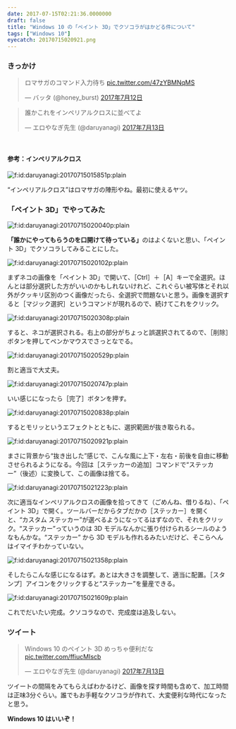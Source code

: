 ```yaml
---
date: 2017-07-15T02:21:36.0000000
draft: false
title: "Windows 10 の「ペイント 3D」でクソコラがはかどる件について"
tags: ["Windows 10"]
eyecatch: 20170715020921.png
---
```


<div class="section">
<h3>きっかけ</h3>
<p><blockquote class="twitter-tweet" data-lang="ja"><p lang="ja" dir="ltr">ロマサガのコマンド入力待ち <a href="https://t.co/47zYBMNqMS">pic.twitter.com/47zYBMNqMS</a></p>&mdash; バッタ (@honey_burst) <a href="https://twitter.com/honey_burst/status/885144879512272896">2017年7月12日</a></blockquote><script async src="//platform.twitter.com/widgets.js" charset="utf-8"></script></p><p><blockquote class="twitter-tweet" data-lang="ja"><p lang="ja" dir="ltr">誰かこれをインペリアルクロスに並べてよ</p>&mdash; エロやなぎ先生 (@daruyanagi) <a href="https://twitter.com/daruyanagi/status/885333138670370816">2017年7月13日</a></blockquote><script async src="//platform.twitter.com/widgets.js" charset="utf-8"></script><br />
</p>

<div class="section">
<h4>参考：インペリアルクロス</h4>
<p><span itemscope itemtype="http://schema.org/Photograph"><img src="20170715015851.png" alt="f:id:daruyanagi:20170715015851p:plain" title="f:id:daruyanagi:20170715015851p:plain" class="hatena-fotolife" itemprop="image"></span></p><p>“インペリアルクロス”はロマサガの陣形やね。最初に使えるヤツ。</p>

</div>
</div>
<div class="section">
<h3>「ペイント 3D」でやってみた</h3>
<p><span itemscope itemtype="http://schema.org/Photograph"><img src="20170715020040.png" alt="f:id:daruyanagi:20170715020040p:plain" title="f:id:daruyanagi:20170715020040p:plain" class="hatena-fotolife" itemprop="image"></span></p><p><b>「誰かにやってもらうのを口開けて待っている」</b>のはよくないと思い、「ペイント 3D」でクソコラしてみることにした。</p><p><span itemscope itemtype="http://schema.org/Photograph"><img src="20170715020102.png" alt="f:id:daruyanagi:20170715020102p:plain" title="f:id:daruyanagi:20170715020102p:plain" class="hatena-fotolife" itemprop="image"></span></p><p>まずネコの画像を「ペイント 3D」で開いて、［Ctrl］＋［A］キーで全選択。ほんとは部分選択した方がいいのかもしれないけれど、これぐらい被写体とそれ以外がクッキリ区別のつく画像だったら、全選択で問題ないと思う。画像を選択すると［マジック選択］というコマンドが現れるので、続けてこれをクリック。</p><p><span itemscope itemtype="http://schema.org/Photograph"><img src="20170715020308.png" alt="f:id:daruyanagi:20170715020308p:plain" title="f:id:daruyanagi:20170715020308p:plain" class="hatena-fotolife" itemprop="image"></span></p><p>すると、ネコが選択される。右上の部分がちょっと誤選択されてるので、［削除］ボタンを押してペンかマウスでさっとなでる。</p><p><span itemscope itemtype="http://schema.org/Photograph"><img src="20170715020529.png" alt="f:id:daruyanagi:20170715020529p:plain" title="f:id:daruyanagi:20170715020529p:plain" class="hatena-fotolife" itemprop="image"></span></p><p>割と適当で大丈夫。</p><p><span itemscope itemtype="http://schema.org/Photograph"><img src="20170715020747.png" alt="f:id:daruyanagi:20170715020747p:plain" title="f:id:daruyanagi:20170715020747p:plain" class="hatena-fotolife" itemprop="image"></span></p><p>いい感じになったら［完了］ボタンを押す。</p><p><span itemscope itemtype="http://schema.org/Photograph"><img src="20170715020838.png" alt="f:id:daruyanagi:20170715020838p:plain" title="f:id:daruyanagi:20170715020838p:plain" class="hatena-fotolife" itemprop="image"></span></p><p>するとモリッというエフェクトとともに、選択範囲が抜き取られる。</p><p><span itemscope itemtype="http://schema.org/Photograph"><img src="20170715020921.png" alt="f:id:daruyanagi:20170715020921p:plain" title="f:id:daruyanagi:20170715020921p:plain" class="hatena-fotolife" itemprop="image"></span></p><p>まさに背景から“抜き出した”感じで、こんな風に上下・左右・前後を自由に移動させられるようになる。今回は［ステッカーの追加］コマンドで“ステッカー”（後述）に変換して、この画像は捨てる。</p><p><span itemscope itemtype="http://schema.org/Photograph"><img src="20170715021223.png" alt="f:id:daruyanagi:20170715021223p:plain" title="f:id:daruyanagi:20170715021223p:plain" class="hatena-fotolife" itemprop="image"></span></p><p>次に適当なインペリアルクロスの画像を拾ってきて（ごめんね、借りるね）、「ペイント 3D」で開く。ツールバーだからタブだかの［ステッカー］を開くと、“カスタム ステッカー”が選べるようになってるはずなので、それをクリック。“ステッカー”っていうのは 3D モデルなんかに張り付けられるシールのようなもんかな。“ステッカー” から 3D モデルも作れるみたいだけど、そこらへんはイマイチわかっていない。</p><p><span itemscope itemtype="http://schema.org/Photograph"><img src="20170715021358.png" alt="f:id:daruyanagi:20170715021358p:plain" title="f:id:daruyanagi:20170715021358p:plain" class="hatena-fotolife" itemprop="image"></span></p><p>そしたらこんな感じになるはず。あとは大きさを調整して、適当に配置。［スタンプ］アイコンをクリックすると“ステッカー”を量産できる。</p><p><span itemscope itemtype="http://schema.org/Photograph"><img src="20170715021609.png" alt="f:id:daruyanagi:20170715021609p:plain" title="f:id:daruyanagi:20170715021609p:plain" class="hatena-fotolife" itemprop="image"></span></p><p>これでだいたい完成。クソコラなので、完成度は追及しない。</p>

</div>
<div class="section">
<h3>ツイート</h3>
<p><blockquote class="twitter-tweet" data-lang="ja"><p lang="ja" dir="ltr">Windows 10 のペイント 3D めっちゃ便利だな <a href="https://t.co/ffiucMIscb">pic.twitter.com/ffiucMIscb</a></p>&mdash; エロやなぎ先生 (@daruyanagi) <a href="https://twitter.com/daruyanagi/status/885334015468687360">2017年7月13日</a></blockquote><script async src="//platform.twitter.com/widgets.js" charset="utf-8"></script></p><p>ツイートの間隔をみてもらえばわかるけど、画像を探す時間も含めて、加工時間は正味3分ぐらい。誰でもお手軽なクソコラが作れて、大変便利な時代になったと思う。</p><p><b>Windows 10 はいいぞ！</b></p>

</div>